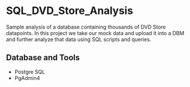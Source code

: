 # SQL_DVD_Store_Analysis

Sample analysis of a database containing thousands of DVD Store datapoints. In this project we take our mock data and upload it into a DBM and further analyze that data using SQL scripts and queries.

## Database and Tools
- Postgre SQL
- PgAdmin4
